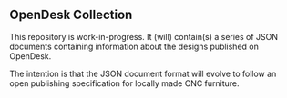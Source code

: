 
## OpenDesk Collection

This repository is work-in-progress. It (will) contain(s) a series of JSON
documents containing information about the designs published on OpenDesk.

The intention is that the JSON document format will evolve to follow an
open publishing specification for locally made CNC furniture.